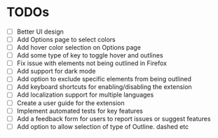 # TODOs

- [ ] Better UI design
- [ ] Add Options page to select colors
- [ ] Add hover color selection on Options page
- [ ] Add some type of key to toggle hover and outlines
- [ ] Fix issue with elements not being outlined in Firefox
- [ ] Add support for dark mode
- [ ] Add option to exclude specific elements from being outlined
- [ ] Add keyboard shortcuts for enabling/disabling the extension
- [ ] Add localization support for multiple languages
- [ ] Create a user guide for the extension
- [ ] Implement automated tests for key features
- [ ] Add a feedback form for users to report issues or suggest features
- [ ] Add option to allow selection of type of Outline. dashed etc
